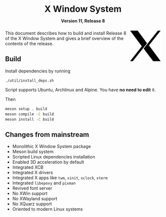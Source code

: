 <h1 align="center">X Window System<br/>
<span style="font-size:0.5em;">Version 11, Release 8</span>
</h1>

<img src="doc/X11.png" width=100 align="right"/>

This document describes how to build and install Release 8 of the X Window System and gives a brief overview of the contents of the release.

## Build

Install dependencies by running
```
./util/install_deps.sh
```
Script supports Ubuntu, Archlinux and Alpine. You have **no need to edit** it.

Then
```sh
meson setup . build
meson compile -C build
meson install -C build
```

## Changes from mainstream
- Monolithic X Window System package
- Meson build system
- Scripted Linux dependencies installation
- Enabled 3D acceleration by default
- Integrated XCB
- Integrated X drivers
- Integrated X apps like `twm`, `xinit`, `xclock`, `xterm`
- Integrated `libepoxy` and `pixman`
- Revived font server
- No XWin support
- No XWayland support
- No XQuarz support
- Oriented to modern Linux systems

<!-- `*` - work in progress -->
